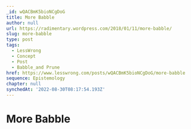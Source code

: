 ```yaml
---
_id: wQACBmK5bioNCgDoG
title: More Babble
author: null
url: https://radimentary.wordpress.com/2018/01/11/more-babble/
slug: more-babble
type: post
tags:
  - LessWrong
  - Concept
  - Post
  - Babble_and Prune
href: https://www.lesswrong.com/posts/wQACBmK5bioNCgDoG/more-babble
sequence: Epistemology
chapter: null
synchedAt: '2022-08-30T08:17:54.193Z'
---
```

# More Babble

